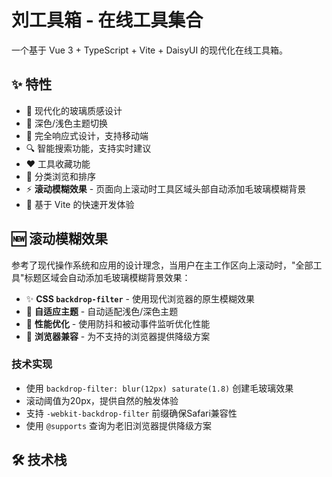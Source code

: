 # 刘工具箱 - 在线工具集合

一个基于 Vue 3 + TypeScript + Vite + DaisyUI 的现代化在线工具箱。

## ✨ 特性

- 🎨 现代化的玻璃质感设计
- 🌙 深色/浅色主题切换
- 📱 完全响应式设计，支持移动端
- 🔍 智能搜索功能，支持实时建议
- ❤️ 工具收藏功能
- 🎯 分类浏览和排序
- ⚡ **滚动模糊效果** - 页面向上滚动时工具区域头部自动添加毛玻璃模糊背景
- 🚀 基于 Vite 的快速开发体验

## 🆕 滚动模糊效果

参考了现代操作系统和应用的设计理念，当用户在主工作区向上滚动时，"全部工具"标题区域会自动添加毛玻璃模糊背景效果：

- ✨ **CSS `backdrop-filter`** - 使用现代浏览器的原生模糊效果
- 🎨 **自适应主题** - 自动适配浅色/深色主题
- 📱 **性能优化** - 使用防抖和被动事件监听优化性能
- 🔧 **浏览器兼容** - 为不支持的浏览器提供降级方案

### 技术实现

- 使用 `backdrop-filter: blur(12px) saturate(1.8)` 创建毛玻璃效果
- 滚动阈值为20px，提供自然的触发体验
- 支持 `-webkit-backdrop-filter` 前缀确保Safari兼容性
- 使用 `@supports` 查询为老旧浏览器提供降级方案

## 🛠️ 技术栈 
